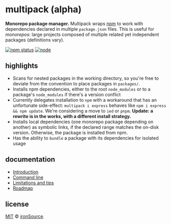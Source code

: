 # multipack (alpha)

**Monorepo package manager.** Multipack wraps [npm](https://npmjs.org) to work with dependencies declared in multiple `package.json` files. This is useful for *monorepos*: large projects composed of multiple related yet independent packages (definitions vary).

[![npm status](http://img.shields.io/npm/v/multipack.svg?style=flat-square)](https://www.npmjs.org/package/multipack) [![node](https://img.shields.io/node/v/multipack.svg?style=flat-square)](https://www.npmjs.org/package/multipack)

## highlights

- Scans for nested packages in the working directory, so you're free to deviate from the convention to place packages in `packages/`.
- Installs npm dependencies, either to the root `node_modules` or to a package's `node_modules` if there's a version conflict
- Currently delegates installation to `npm` with a workaround that has an unfortunate side-effect: `multipack i express` behaves like `npm i express && npm update`. We're considering a move to `ied` or `pnpm`. **Update: a rewrite is in the works, with a different install strategy.**
- Installs local dependencies (one monorepo package depending on another) as symbolic links, if the declared range matches the on-disk version. Otherwise, the package is installed from npm.
- Has the ability to `bundle` a package with its dependencies for isolated usage

## documentation

- [Introduction](docs/introduction.md)
- [Command line](docs/cli)
- [Limitations and tips](docs/limitations.md)
- [Roadmap](docs/roadmap.md)

## license

[MIT](http://opensource.org/licenses/MIT) © [ironSource](http://www.ironsrc.com/).
